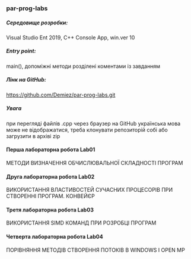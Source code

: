 ### par-prog-labs

#####  Середовище розробки:
Visual Studio Ent 2019, C++ Console App, win.ver 10 <br>

##### Entry point: 
main(), допоміжні методи розділені коментами із завданням<br>

##### Лінк на GitHub: 
https://github.com/Demiez/par-prog-labs.git<br>

##### Увага
при перегляді файлів .cpp через браузер на GitHub українська мова може не відображатися, треба клонувати репозиторій собі або загрузити в архіві zip<br>

#### Перша лабораторна робота Lab01
МЕТОДИ ВИЗНАЧЕННЯ ОБЧИСЛЮВАЛЬНОЇ СКЛАДНОСТІ ПРОГРАМ

#### Друга лабораторна робота Lab02
ВИКОРИСТАННЯ ВЛАСТИВОСТЕЙ СУЧАСНИХ ПРОЦЕСОРІВ ПРИ СТВОРЕННІ ПРОГРАМ. КОНВЕЙЄР

#### Третя лабораторна робота Lab03
ВИКОРИСТАННЯ SIMD КОМАНД ПРИ РОЗРОБЦІ ПРОГРАМ

#### Четверта лабораторна робота Lab04
ПОРІВНЯННЯ МЕТОДІВ СТВОРЕННЯ ПОТОКІВ В WINDOWS І OPEN MP



